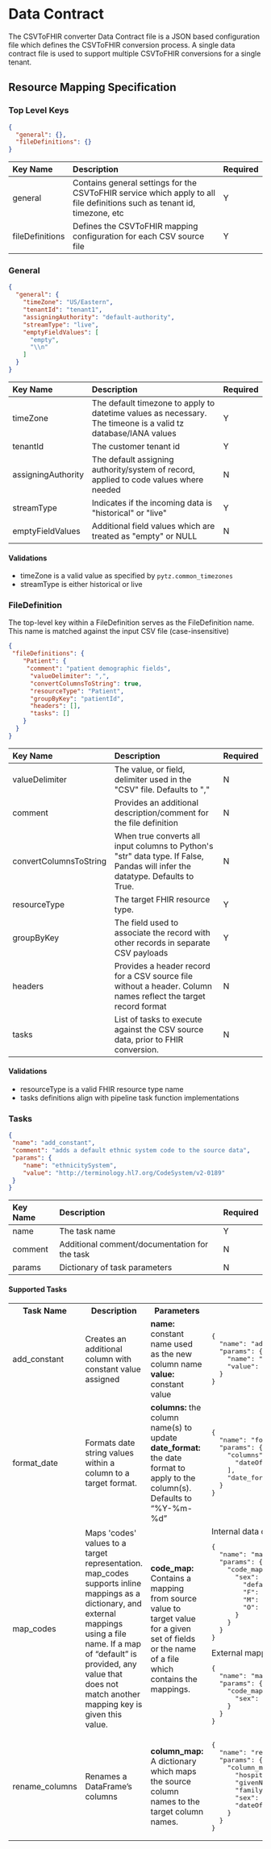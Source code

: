 # Data Contract

The CSVToFHIR converter Data Contract file is a JSON based configuration file which defines the CSVToFHIR
conversion process. A single data contract file is used to support multiple CSVToFHIR conversions for a single tenant. 

## Resource Mapping Specification

### Top Level Keys
```json
{
  "general": {},
  "fileDefinitions": {}
}
```

| Key Name        | Description                                                                                                             | Required |
|:----------------|:------------------------------------------------------------------------------------------------------------------------|:---------|
| general         | Contains general settings for the CSVToFHIR service which apply to all file definitions such as tenant id, timezone, etc | Y        |
| fileDefinitions | Defines the CSVToFHIR mapping configuration for each CSV source file                                                  | Y        |

### General 
```json
{
  "general": {
    "timeZone": "US/Eastern",
    "tenantId": "tenant1",
    "assigningAuthority": "default-authority",
    "streamType": "live",
    "emptyFieldValues": [
      "empty",
      "\\n"
    ]
  }
}
```

| Key Name           | Description                                                                                                   | Required |
|:-------------------|:--------------------------------------------------------------------------------------------------------------|:---------|
| timeZone           | The default timezone to apply to datetime values as necessary. The timeone is a valid tz database/IANA values | Y        |
| tenantId           | The customer tenant id                                                                                        | Y        |
| assigningAuthority | The default assigning authority/system of record, applied to code values where needed                         | N        |
| streamType         | Indicates if the incoming data is "historical" or "live"                                                      | Y        |
| emptyFieldValues   | Additional field values which are treated as "empty" or NULL                                                  | N        |


#### Validations
- timeZone is a valid value as specified by `pytz.common_timezones`
- streamType is either historical or live

### FileDefinition
The top-level key within a FileDefinition serves as the FileDefinition name. This name is matched against the input CSV file (case-insensitive)
```json
{
 "fileDefinitions": {
    "Patient": {
     "comment": "patient demographic fields",
      "valueDelimiter": ",",
      "convertColumnsToString": true,
      "resourceType": "Patient",
      "groupByKey": "patientId",
      "headers": [],
      "tasks": []
    }
  }
}
```

| Key Name               | Description                                                                                                                   | Required |
|:-----------------------|:------------------------------------------------------------------------------------------------------------------------------|:---------|
| valueDelimiter         | The value, or field, delimiter used in the "CSV" file. Defaults to ","                                                        | N        |
| comment                | Provides an additional description/comment for the file definition                                                            | N        |
| convertColumnsToString | When true converts all input columns to Python's "str" data type. If False, Pandas will infer the datatype. Defaults to True. | N        | 
| resourceType           | The target FHIR resource type.                                                                                                | Y        |
| groupByKey             | The field used to associate the record with other records in separate CSV payloads                                            | Y        |
| headers                | Provides a header record for a CSV source file without a header. Column names reflect the target record format                | N        |
| tasks                  | List of tasks to execute against the CSV source data, prior to FHIR conversion.                                               | N        |

#### Validations

- resourceType is a valid FHIR resource type name
- tasks definitions align with pipeline task function implementations


### Tasks

```json
{
 "name": "add_constant",
 "comment": "adds a default ethnic system code to the source data",
 "params": {
    "name": "ethnicitySystem",
    "value": "http://terminology.hl7.org/CodeSystem/v2-0189"
 }
}
```


| Key Name | Description                                   | Required |
|:---------|:----------------------------------------------|:---------|
| name     | The task name                                 | Y        |
| comment  | Additional comment/documentation for the task | N        |
| params   | Dictionary of task parameters                 | N        |


#### Supported Tasks

<table>
<tr>
<th>Task Name</th>
<th>Description</th>
<th>Parameters</th>
<th>Examples</th>
</tr>
<tr>
<td>add_constant</td>
<td>Creates an additional column with constant value assigned</td>
<td><b>name:</b> constant name used as the new column name<br><b>value:</b> constant value</td>
<td>
<pre>
{
  "name": "add_constant",
  "params": {
    "name": "ssnSystem",
    "value": "http://hl7.org/fhir/sid/us-ssn"
  }
}
</pre>
</td>
</tr>
<tr>
<td>format_date</td>
<td>Formats date string values within a column to a target format.</td>
<td><b>columns:</b>  the column name(s) to update<br
><b>date_format:</b> the date format to apply to the column(s). Defaults to “%Y-%m-%d”</td>
<td>
<pre>
{
  "name": "format_date",
  "params": {
    "columns": [
      "dateOfBirth"
    ],
    "date_format": "%Y-%m-%d"
  }
}
</pre>
</td>
</tr>
<tr>
<td>map_codes</td>
<td>Maps 'codes' values to a target representation.  map_codes supports inline mappings as a dictionary, and external mappings using a file name.  If a map of “default” is provided, any value that does not match another mapping key is given this value. 
</td>
<td><b>code_map:</b> Contains a mapping from source value to target value for a given set of fields or the name of a file which contains the mappings.</td>
<td>
Internal data contract mapping
<pre>
{
  "name": "map_codes",
  "params": {
    "code_map": {
      "sex": {
        "default": "unknown",
        "F": "female",
        "M": "male",
        "O": "other"
      }
    }
  }
}
</pre>
External mapping:
<pre>
{
  "name": "map_codes",
  "params": {
    "code_map": {
      "sex": "sex.csv"
    }
  }
}
</pre>
</td>
</tr>
<tr>
<td>rename_columns</td>
<td>Renames a DataFrame’s columns</td>
<td><b>column_map:</b> A dictionary which maps the source column names to the target column names.</td>
<td>
<pre>
{
  "name": "rename_columns",
  "params": {
    "column_map": {
      "hospitalId": "assigningAuthority",
      "givenName": "nameFirstMiddle",
      "familyName": "nameLast",
      "sex": "gender",
      "dateOfBirth": "birthDate"
    }
  }
}
</pre>
</td>
</tr>
</table>


